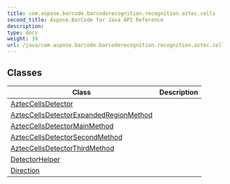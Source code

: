 ```yaml
---
title: com.aspose.barcode.barcoderecognition.recognition.aztec.cells
second_title: Aspose.BarCode for Java API Reference
description: 
type: docs
weight: 39
url: /java/com.aspose.barcode.barcoderecognition.recognition.aztec.cells/
---
```


## Classes

| Class | Description |
| --- | --- |
| [AztecCellsDetector](../com.aspose.barcode.barcoderecognition.recognition.aztec.cells/azteccellsdetector) |  |
| [AztecCellsDetectorExpandedRegionMethod](../com.aspose.barcode.barcoderecognition.recognition.aztec.cells/azteccellsdetectorexpandedregionmethod) |  |
| [AztecCellsDetectorMainMethod](../com.aspose.barcode.barcoderecognition.recognition.aztec.cells/azteccellsdetectormainmethod) |  |
| [AztecCellsDetectorSecondMethod](../com.aspose.barcode.barcoderecognition.recognition.aztec.cells/azteccellsdetectorsecondmethod) |  |
| [AztecCellsDetectorThirdMethod](../com.aspose.barcode.barcoderecognition.recognition.aztec.cells/azteccellsdetectorthirdmethod) |  |
| [DetectorHelper](../com.aspose.barcode.barcoderecognition.recognition.aztec.cells/detectorhelper) |  |
| [Direction](../com.aspose.barcode.barcoderecognition.recognition.aztec.cells/direction) |  |
